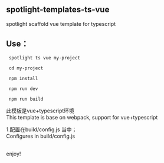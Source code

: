 ## spotlight-templates-ts-vue
spotlight scaffold vue template for typescript<br>

## Use：

     spotlight ts vue my-project

     cd my-project

     npm install

     npm run dev

     npm run build

此模板是vue+typescript环境<br>
This template is base on webpack, support for vue+typescript<br>

1.配置在build/config.js 当中；<br>
  Configures in build/config.js <br><br>

enjoy!

